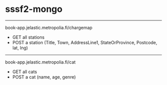 # sssf2-mongo

---

book-app.jelastic.metropolia.fi/chargemap

- GET all stations
- POST a station (Title, Town, AddressLine1, StateOrProvince, Postcode, lat, lng)

---

book-app.jelastic.metropolia.fi/cat

- GET all cats
- POST a cat (name, age, genre)
